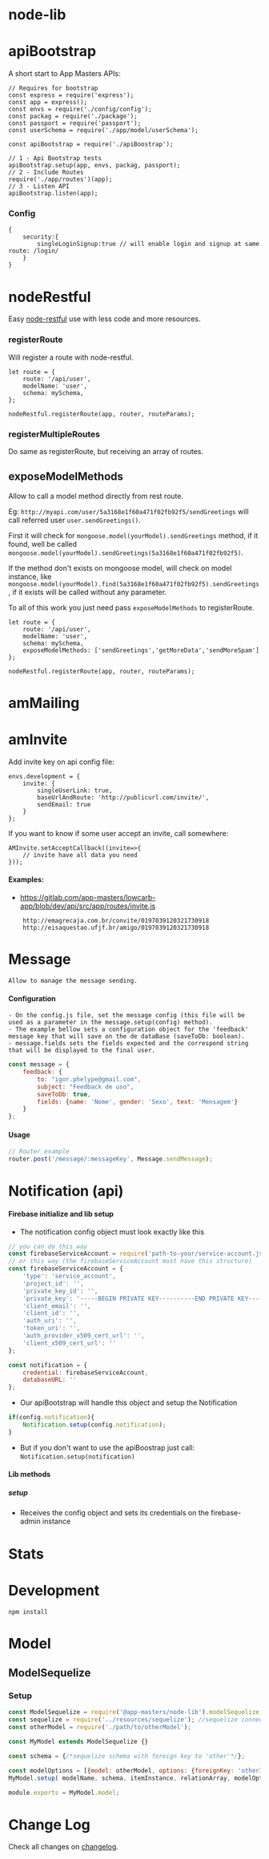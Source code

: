 # node-lib

# apiBootstrap

A short start to App Masters APIs:

```
// Requires for bootstrap
const express = require('express');
const app = express();
const envs = require('./config/config');
const packag = require('./package');
const passport = require('passport');
const userSchema = require('./app/model/userSchema');

const apiBootstrap = require('./apiBoostrap');

// 1 - Api Bootstrap tests
apiBootstrap.setup(app, envs, packag, passport);
// 2 - Include Routes
require('./app/routes')(app);
// 3 - Listen API
apiBootstrap.listen(app);
```

### Config

```
{
    security:{
        singleLoginSignup:true // will enable login and signup at same route: /login/
    }
}
```

# nodeRestful

Easy [node-restful](https://github.com/baugarten/node-restful) use with less code and more resources.

### registerRoute

Will register a route with node-restful.

```
let route = {
    route: '/api/user',
    modelName: 'user',
    schema: mySchema,
};

nodeRestful.registerRoute(app, router, routeParams);
```

### registerMultipleRoutes

Do same as registerRoute, but receiving an array of routes.


## exposeModelMethods

Allow to call a model method directly from rest route.

Eg: `http://myapi.com/user/5a3168e1f60a471f02fb92f5/sendGreetings` will call referred user `user.sendGreetings()`.

First it will check for `mongoose.model(yourModel).sendGreetings` method, if it found, well be called `mongoose.model(yourModel).sendGreetings(5a3168e1f60a471f02fb92f5)`.

If the method don't exists on mongoose model, will check on model instance, like `mongoose.model(yourModel).find(5a3168e1f60a471f02fb92f5).sendGreetings`, if it exists will be called without any parameter.

To all of this work you just need pass `exposeModelMethods` to registerRoute.

```
let route = {
    route: '/api/user',
    modelName: 'user',
    schema: mySchema,
    exposeModelMethods: ['sendGreetings','getMoreData','sendMoreSpam']
};

nodeRestful.registerRoute(app, router, routeParams);
```

# amMailing

# amInvite

Add invite key on api config file:

```
envs.development = {
    invite: {
        singleUserLink: true,
        baseUrlAndRoute: 'http://publicurl.com/invite/',
        sendEmail: true
    }
};
```

If you want to know if some user accept an invite, call somewhere:

```
AMInvite.setAcceptCallback((invite=>{
    // invite have all data you need
}));

```

#### Examples:
- https://gitlab.com/app-masters/lowcarb-app/blob/dev/api/src/app/routes/invite.js

````
    http://emagrecaja.com.br/convite/0197039120321730918
    http://eisaquestao.ufjf.br/amigo/0197039120321730918
````

# Message
    Allow to manage the message sending.
#### Configuration
    - On the config.js file, set the message config (this file will be used as a parameter in the message.setup(config) method).
    - The example bellow sets a configuration object for the 'feedback' message key that will save on the de dataBase (saveToDb: boolean).
    - message.fields sets the fields expected and the correspond string that will be displayed to the final user.
```javascript
const message = {
    feedback: {
        to: "igor.phelype@gmail.com",
        subject: "Feedback de uso",
        saveToDb: true,
        fields: {name: 'Nome', gender: 'Sexo', text: 'Mensagem'}
    }
};
```
#### Usage
```javascript
// Router example
router.post('/message/:messageKey', Message.sendMessage);
```

# Notification (api)

#### Firebase initialize and lib setup
- The notification config object must look exactly like this
```javascript
// you can do this way
const firebaseServiceAccount = require('path-to-your/service-account.json');
// or this way (the firebaseServiceAccount must have this structure)
const firebaseServiceAccount = {
    'type': 'service_account',
    'project_id': '',
    'private_key_id': '',
    'private_key': '-----BEGIN PRIVATE KEY----------END PRIVATE KEY-----\n',
    'client_email': '',
    'client_id': '',
    'auth_uri': '',
    'token_uri': '',
    'auth_provider_x509_cert_url': '',
    'client_x509_cert_url': ''
};

const notification = {
    credential: firebaseServiceAccount,
    databaseURL: ''
};
```
- Our apiBootstrap will handle this object and setup the Notification
```javascript
if(config.notification){
    Notification.setup(config.notification);
}
```
- But if you don't want to use the apiBoostrap just call: `Notification.setup(notification)`

#### Lib methods

##### setup
- Receives the config object and sets its credentials on the firebase-admin instance

# Stats

# Development

```
npm install
```

# Model

## ModelSequelize

### Setup
```javascript
const ModelSequelize = require('@app-masters/node-lib').modelSequelize;
const sequelize = require('../resources/sequelize'); //sequelize connection
const otherModel = require('./path/to/otherModel');

const MyModel extends ModelSequelize {}

const schema = {/*sequelize schema with foreign key to 'other'*/};

const modelOptions = [{model: otherModel, options: {foreignKey: 'otherId'}}]);
MyModel.setup( modelName, schema, itemInstance, relationArray, modelOptions);

module.exports = MyModel.model;
```

# Change Log

Check all changes on [changelog](CHANGELOG.md).
